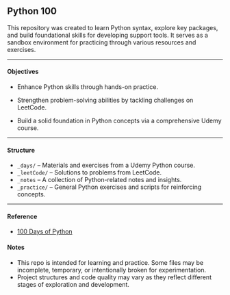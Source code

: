 ## Python 100

This repository was created to learn Python syntax, explore key packages, and build foundational skills for developing support tools. It serves as a sandbox environment for practicing through various resources and exercises.

---
#### Objectives
- Enhance Python skills through hands-on practice.

- Strengthen problem-solving abilities by tackling challenges on  LeetCode.

- Build a solid foundation in Python concepts via a comprehensive Udemy course.

---
#### Structure
- `_days/` – Materials and exercises from a Udemy Python course.
- `_leetCode/` – Solutions to problems from LeetCode.
- `_notes` – A collection of Python-related notes and insights.
- `_practice/` – General Python exercises and scripts for reinforcing concepts.

---
#### Reference

- [100 Days of Python](https://www.udemy.com/course/100-days-of-code/)

#### Notes
- This repo is intended for learning and practice. Some files may be incomplete, temporary, or intentionally broken for experimentation.
- Project structures and code quality may vary as they reflect different stages of exploration and development.